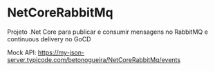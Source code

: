 # NetCoreRabbitMq
Projeto .Net Core para publicar e consumir mensagens no RabbitMQ e continuous delivery no GoCD

Mock API: https://my-json-server.typicode.com/betonogueira/NetCoreRabbitMq/events
